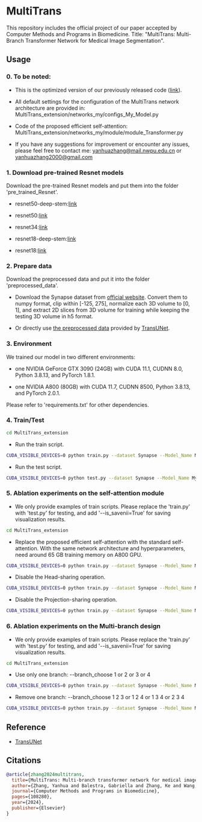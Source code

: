 # MultiTrans

This repository includes the official project of our paper accepted by Computer Methods and Programs in Biomedicine. Title: "MultiTrans: Multi-Branch Transformer Network for Medical Image Segmentation".

## Usage

### 0. To be noted:

- This is the optimized version of our previously released code ([link](https://github.com/Yanhua-Zhang/MultiTrans-extension-old)).

- All default settings for the configuration of the MultiTrans network architecture are provided in: MultiTrans_extension/networks_my/configs_My_Model.py

- Code of the proposed efficient self-attention: MultiTrans_extension/networks_my/module/module_Transformer.py

- If you have any suggestions for improvement or encounter any issues, please feel free to contact me: yanhuazhang@mail.nwpu.edu.cn or yanhuazhang2000@gmail.com

### 1. Download pre-trained Resnet models

Download the pre-trained Resnet models and put them into the folder 'pre_trained_Resnet'.

- resnet50-deep-stem:[link](https://drive.google.com/file/d/1OktRGqZ15dIyB2YTySLfOVtprerHgbef/view?usp=sharing)

- resnet50:[link](https://drive.google.com/file/d/1fUAuRfewRpaS5mFX_IQqrE2syEn9PXrv/view?usp=sharing)

- resnet34:[link](https://drive.google.com/file/d/18Erx_ISMt1XMjJlgl4SQsr-iMvcN-7bZ/view?usp=sharing)

- resnet18-deep-stem:[link](https://drive.google.com/file/d/1q1VBV37acIte0GynoS054BWfwwdx1NiZ/view?usp=sharing)

- resnet18:[link](https://drive.google.com/file/d/1LCybGjJ_d-nALvciBBkZil_XfO-7ptAE/view?usp=sharing)

### 2. Prepare data

Download the preprocessed data and put it into the folder 'preprocessed_data'.

- Download the Synapse dataset from [official website](https://www.synapse.org/#!Synapse:syn3193805/wiki/217789). Convert them to numpy format, clip within [-125, 275], normalize each 3D volume to [0, 1], and extract 2D slices from 3D volume for training while keeping the testing 3D volume in h5 format.

- Or directly use [the preprocessed data](https://drive.google.com/file/d/1XjHzJageFKFN7Tg-6F2NJz2sj9hSLPK0/view?usp=sharing) provided by [TransUNet](https://github.com/Beckschen/TransUNet).

### 3. Environment

We trained our model in two different environments:

- one NVIDIA GeForce GTX 3090 (24GB) with CUDA 11.1, CUDNN 8.0, Python 3.8.13, and PyTorch 1.8.1.

- one NVIDIA A800 (80GB) with CUDA 11.7, CUDNN 8500, Python 3.8.13, and PyTorch 2.0.1.

Please refer to 'requirements.txt' for other dependencies.

### 4. Train/Test

```bash
cd MultiTrans_extension
```

- Run the train script.

```bash
CUDA_VISIBLE_DEVICES=0 python train.py --dataset Synapse --Model_Name My_Model --bran_weights 0.4 0.3 0.2 0.1 --base_lr 0.1 --branch_depths 5 5 5 5 5 --branch_in_channels 256 256 256 256 256 --branch_key_channels 32 32 32 32 32 --Self_Attention_Name='ESA_MultiTrans' --seed 1294
```

- Run the test script.

```bash
CUDA_VISIBLE_DEVICES=0 python test.py --dataset Synapse --Model_Name My_Model --bran_weights 0.4 0.3 0.2 0.1 --base_lr 0.1 --branch_depths 5 5 5 5 5 --branch_in_channels 256 256 256 256 256 --branch_key_channels 32 32 32 32 32 --Self_Attention_Name='ESA_MultiTrans' --seed 1294 --is_savenii=True
```

### 5. Ablation experiments on the self-attention module

- We only provide examples of train scripts. Please replace the 'train.py' with 'test.py' for testing, and add '--is_savenii=True' for saving visualization results.

```bash
cd MultiTrans_extension
```

- Replace the proposed efficient self-attention with the standard self-attention. With the same network architecture and hyperparameters, need around 65 GB training memory on A800 GPU.

```bash
CUDA_VISIBLE_DEVICES=0 python train.py --dataset Synapse --Model_Name My_Model --bran_weights 0.4 0.3 0.2 0.1 --base_lr 0.1 --branch_depths 5 5 5 5 5 --branch_in_channels 256 256 256 256 256 --branch_key_channels 32 32 32 32 32 --Self_Attention_Name='SSA' --one_kv_head False --share_kv False --seed 1294
```

- Disable the Head-sharing operation. 

```bash
CUDA_VISIBLE_DEVICES=0 python train.py --dataset Synapse --Model_Name My_Model --bran_weights 0.4 0.3 0.2 0.1 --base_lr 0.1 --branch_depths 5 5 5 5 5 --branch_in_channels 256 256 256 256 256 --branch_key_channels 32 32 32 32 32 --Self_Attention_Name='ESA_MultiTrans' --seed 1294 --one_kv_head='False' --marker='No_HeadShare'
```

- Disable the Projection-sharing operation.

```bash
CUDA_VISIBLE_DEVICES=0 python train.py --dataset Synapse --Model_Name My_Model --bran_weights 0.4 0.3 0.2 0.1 --base_lr 0.1 --branch_depths 5 5 5 5 5 --branch_in_channels 256 256 256 256 256 --branch_key_channels 32 32 32 32 32 --Self_Attention_Name='ESA_MultiTrans' --seed 1294 --share_kv='False' --marker='No_ProjectionShare'
```

### 6. Ablation experiments on the Multi-branch design

- We only provide examples of train scripts. Please replace the 'train.py' with 'test.py' for testing, and add '--is_savenii=True' for saving visualization results.

```bash
cd MultiTrans_extension
```

- Use only one branch: --branch_choose 1 or 2 or 3 or 4

```bash
CUDA_VISIBLE_DEVICES=0 python train.py --dataset Synapse --Model_Name My_Model --bran_weights 0.4 0.3 0.2 0.1 --base_lr 0.1 --branch_depths 5 5 5 5 5 --branch_in_channels 256 256 256 256 256 --branch_key_channels 32 32 32 32 32 --Self_Attention_Name='ESA_MultiTrans' --seed 1294 --branch_choose 1 --marker='Branch1'
```

- Remove one branch: --branch_choose 1 2 3 or 1 2 4 or 1 3 4 or 2 3 4

```bash
CUDA_VISIBLE_DEVICES=0 python train.py --dataset Synapse --Model_Name My_Model --bran_weights 0.4 0.3 0.2 0.1 --base_lr 0.1 --branch_depths 5 5 5 5 5 --branch_in_channels 256 256 256 256 256 --branch_key_channels 32 32 32 32 32 --Self_Attention_Name='ESA_MultiTrans' --seed 1294 --branch_choose 1 2 4 --marker='Branch124'
```

## Reference

* [TransUNet](https://github.com/Beckschen/TransUNet)

## Citations

```bibtex
@article{zhang2024multitrans,
  title={MultiTrans: Multi-branch transformer network for medical image segmentation},
  author={Zhang, Yanhua and Balestra, Gabriella and Zhang, Ke and Wang, Jingyu and Rosati, Samanta and Giannini, Valentina},
  journal={Computer Methods and Programs in Biomedicine},
  pages={108280},
  year={2024},
  publisher={Elsevier}
}
```
